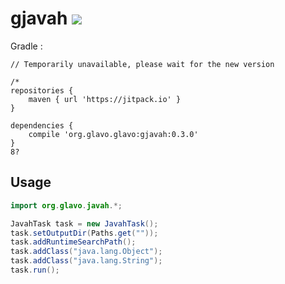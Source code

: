 # gjavah [![](https://jitpack.io/v/org.glavo.glavo/gjavah.svg)](https://jitpack.io/#org.glavo.glavo/gjavah)

Gradle :
```
// Temporarily unavailable, please wait for the new version

/*
repositories {
    maven { url 'https://jitpack.io' }
}

dependencies {
    compile 'org.glavo.glavo:gjavah:0.3.0' 
}
8?
```

## Usage

```java
import org.glavo.javah.*;

JavahTask task = new JavahTask();
task.setOutputDir(Paths.get(""));
task.addRuntimeSearchPath();
task.addClass("java.lang.Object");
task.addClass("java.lang.String");
task.run();
```